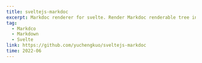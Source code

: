 ```yaml
---
title: sveltejs-markdoc
excerpt: Markdoc renderer for svelte. Render Markdoc renderable tree into svelte component.
tag:
  - Markdco
  - Markdown
  - Svelte
link: https://github.com/yuchengkuo/sveltejs-markdoc
time: 2022-06
---
```

